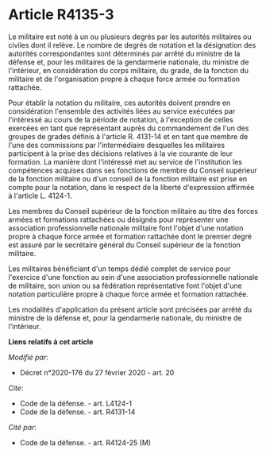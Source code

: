 # Article R4135-3

Le militaire est noté à un ou plusieurs degrés par les autorités militaires ou civiles dont il relève. Le nombre de degrés de
notation et la désignation des autorités correspondantes sont déterminés par arrêté du ministre de la défense et, pour les
militaires de la gendarmerie nationale, du ministre de l'intérieur, en considération du corps militaire, du grade, de la
fonction du militaire et de l'organisation propre à chaque force armée ou formation rattachée. 

Pour établir la notation du militaire, ces autorités doivent prendre en considération l'ensemble des activités liées au
service exécutées par l'intéressé au cours de la période de notation, à l'exception de celles exercées en tant que
représentant auprès du commandement de l'un des groupes de grades définis à l'article R. 4131-14 et en tant que membre de
l'une des commissions par l'intermédiaire desquelles les militaires participent à la prise des décisions relatives à la vie
courante de leur formation. La manière dont l'intéressé met au service de l'institution les compétences acquises dans ses
fonctions de membre du Conseil supérieur de la fonction militaire ou d'un conseil de la fonction militaire est prise en
compte pour la notation, dans le respect de la liberté d'expression affirmée à l'article L. 4124-1. 

Les membres du Conseil supérieur de la fonction militaire au titre des forces armées et formations rattachées ou désignés
pour représenter une association professionnelle nationale militaire font l'objet d'une notation propre à chaque force armée
et formation rattachée dont le premier degré est assuré par le secrétaire général du Conseil supérieur de la fonction
militaire. 

Les militaires bénéficiant d'un temps dédié complet de service pour l'exercice d'une fonction au sein d'une association
professionnelle nationale de militaire, son union ou sa fédération représentative font l'objet d'une notation particulière
propre à chaque force armée et formation rattachée. 

Les modalités d'application du présent article sont précisées par arrêté du ministre de la défense et, pour la gendarmerie
nationale, du ministre de l'intérieur.

**Liens relatifs à cet article**

_Modifié par_:

  - Décret n°2020-176 du 27 février 2020 - art. 20

_Cite_:

  - Code de la défense. - art. L4124-1
  - Code de la défense. - art. R4131-14

_Cité par_:

  - Code de la défense. - art. R4124-25 (M)
